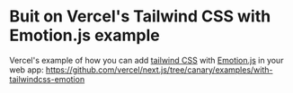 # Buit on Vercel's Tailwind CSS with Emotion.js example

Vercel's example of how you can add [tailwind CSS](https://tailwindcss.com/) with [Emotion.js](https://emotion.sh/docs/introduction) in your web app:
https://github.com/vercel/next.js/tree/canary/examples/with-tailwindcss-emotion

